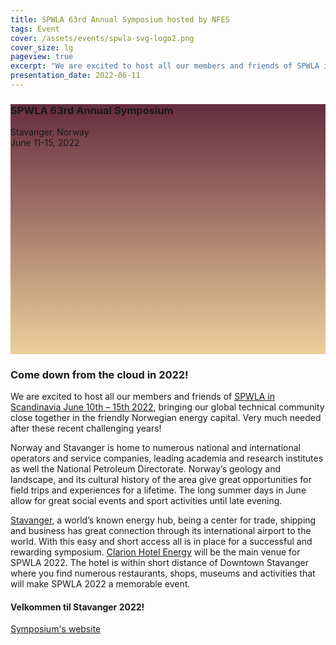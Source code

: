 ```yaml
---
title: SPWLA 63rd Annual Symposium hosted by NFES
tags: Event
cover: /assets/events/spwla-svg-logo2.png
cover_size: lg
pageview: true
excerpt: "We are excited to host all our members and friends of SPWLA in Scandinavia June 10th – 15th 2022, bringing our global technical community close together in the friendly Norwegian energy capital."
presentation_date: 2022-06-11
---
```

<style>
  .hero-example--linear-gradient {
    background-image: 
    linear-gradient(180deg, 
    rgba(102, 44, 64	, 1), 
    rgba(218,	164,	56	, .5)), url("/assets/events/Stavanger-Port-at-Dawn-cropped.jpg");
  }
</style>

<div class="hero hero--dark hero--center hero-example--linear-gradient" style='height: 400px;'>
  <div class="hero__content">
    <h3>SPWLA 63rd Annual Symposium</h3>
    <p>
    Stavanger, Norway <br> June 11-15, 2022
    </p>
  </div>
</div>

### Come down from the cloud in 2022!

We are excited to host all our members and friends of [SPWLA in Scandinavia June 10th – 15th 2022](https://www.spwlaworld.org/), bringing our global technical community close together in the friendly Norwegian energy capital. Very much needed after these recent challenging years!

Norway and Stavanger is home to numerous national and international operators and service companies, leading academia and research institutes as well the National Petroleum Directorate.
Norway’s geology and landscape, and its cultural history of the area give great opportunities for field trips and experiences for a lifetime. The long summer days in June allow for great social events and sport activities until late evening.

[Stavanger](https://www.regionstavanger-ryfylke.com/), a world’s known energy hub, being a center for trade, shipping and business has great connection through its international airport to the world. With this easy and short access all is in place for a successful and rewarding symposium.
[Clarion Hotel Energy](https://www.nordicchoicehotels.com/hotels/norway/stavanger/clarion-hotel-energy/) will be the main venue for SPWLA 2022. The hotel is within short distance of Downtown Stavanger where you find numerous restaurants, shops, museums and activities that will make SPWLA 2022 a memorable event.


#### Velkommen til Stavanger 2022!

<a class="button button--primary button--pill" href="https://www.spwlaworld.org/">Symposium's website</a>
